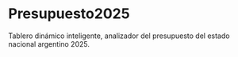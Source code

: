 # Presupuesto2025
Tablero dinámico inteligente, analizador del presupuesto del estado nacional argentino 2025.
